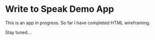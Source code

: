 # Write to Speak Demo App 

This is an app in progress. So far I have completed HTML wireframing.

Stay tuned...
